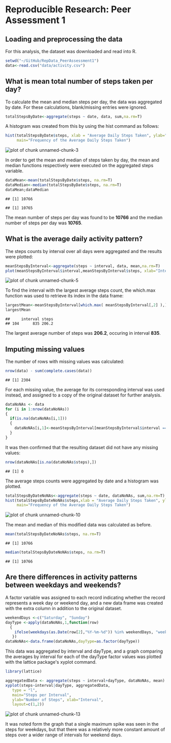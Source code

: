 # Reproducible Research: Peer Assessment 1


## Loading and preprocessing the data
For this analysis, the dataset was downloaded and read into R.


```r
setwd("~/GitHub/RepData_PeerAssessment1")
data<-read.csv("data/activity.csv")
```

## What is mean total number of steps taken per day?
To calculate the mean and median steps per day, the data was aggregated by date. For these calculations, blank/missing entries were ignored.


```r
totalStepsByDate<-aggregate(steps ~ date, data, sum,na.rm=T)
```
A histogram was created from this by using the hist command as follows:


```r
hist(totalStepsByDate$steps, xlab = "Average Daily Steps Taken", ylab="Frequency", 
     main="Frequency of the Average Daily Steps Taken")
```

![plot of chunk unnamed-chunk-3](figure/unnamed-chunk-3.png) 

In order to get the mean and median of steps taken by day, the mean and median functions respectively were executed on the aggregated steps variable.


```r
dataMean<-mean(totalStepsByDate$steps, na.rm=T)
dataMedian<-median(totalStepsByDate$steps, na.rm=T)
dataMean;dataMedian
```

```
## [1] 10766
```

```
## [1] 10765
```
The mean number of steps per day was found to be **10766** and the median number of steps per day was **10765**.

## What is the average daily activity pattern?
The steps counts by interval over all days were aggregated and the results were plotted:


```r
meanStepsByInterval<-aggregate(steps ~ interval, data, mean,na.rm=T)
plot(meanStepsByInterval$interval,meanStepsByInterval$steps, xlab="Interval Number",ylab = "Average Steps", main="Average Steps per Interval for all Days")
```

![plot of chunk unnamed-chunk-5](figure/unnamed-chunk-5.png) 

To find the interval with the largest average steps count, the which.max function was used to retrieve its index in the data frame:


```r
largestMean<-meanStepsByInterval[which.max( meanStepsByInterval[,2] ),]
largestMean
```

```
##     interval steps
## 104      835 206.2
```

The largest average number of steps was **206.2**, occuring in interval **835**.

## Imputing missing values
The number of rows with missing values was calculated:


```r
nrow(data) - sum(complete.cases(data))
```

```
## [1] 2304
```

For each missing value, the average for its corresponding interval was used instead, and assigned to a copy of the original dataset for further analysis.


```r
dataNoNAs <- data
for (i in 1:nrow(dataNoNAs))
{
  if(is.na(dataNoNAs[i,1]))
  {
    dataNoNAs[i,1]<-meanStepsByInterval[meanStepsByInterval$interval == dataNoNAs[i,3],2]
  }
}
```
It was then confirmed that the resulting dataset did not have any missing values:

```r
nrow(dataNoNAs[is.na(dataNoNAs$steps),])
```

```
## [1] 0
```

The average steps counts were aggregated by date and a histogram was plotted. 

```r
totalStepsByDateNoNAs<-aggregate(steps ~ date, dataNoNAs, sum,na.rm=T)
hist(totalStepsByDateNoNAs$steps,xlab = "Average Daily Steps Taken", ylab="Frequency", 
     main="Frequency of the Average Daily Steps Taken")
```

![plot of chunk unnamed-chunk-10](figure/unnamed-chunk-10.png) 

The mean and median of this modified data was calculated as before.

```r
mean(totalStepsByDateNoNAs$steps, na.rm=T)
```

```
## [1] 10766
```

```r
median(totalStepsByDateNoNAs$steps, na.rm=T)
```

```
## [1] 10766
```

## Are there differences in activity patterns between weekdays and weekends?
A factor variable was assigned to each record indicating whether the record represents a week day or weekend day, and a new data frame was created with the extra column in addition to the original dataset.

```r
weekendDays <-c("Saturday", "Sunday")
dayType <-apply(dataNoNAs,1,function(row) 
  {
    ifelse(weekdays(as.Date(row[2],"%Y-%m-%d")) %in% weekendDays, "weekend","weekday")
   })
dataNoNAs<-data.frame(dataNoNAs,dayType=as.factor(dayType))
```

This data was aggregated by interval and dayType, and a graph comparing the averages by interval for each of the dayType factor values was plotted with the lattice package's xyplot command.


```r
library(lattice)

aggregatedData <- aggregate(steps ~ interval+dayType, dataNoNAs, mean)
xyplot(steps~interval|dayType, aggregatedData,
   type = "l",
   main="Steps per Interval", 
   ylab="Number of Steps", xlab="Interval",
   layout=c(1,2))
```

![plot of chunk unnamed-chunk-13](figure/unnamed-chunk-13.png) 

It was noted form the graph that a single maximum spike was seen in the steps for weekdays, but that there was a  relatively more constant amount of steps over a wider range of intervals for weekend days.
